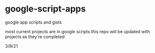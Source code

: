 # google-script-apps
google app scripts and gists


most current projects are in google scripts
this repo will be updated with projects as they're completed

3/8/21
